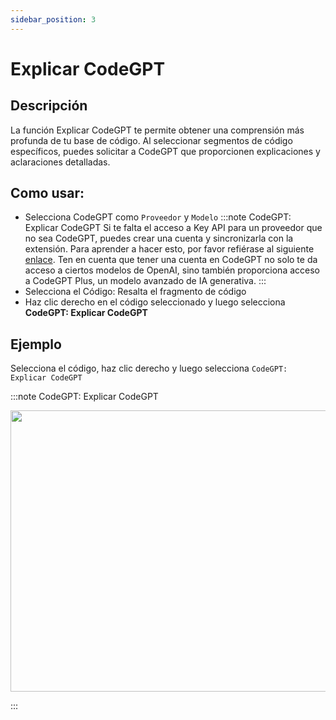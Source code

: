 ```yaml
---
sidebar_position: 3
---
```


# Explicar CodeGPT

## Descripción

La función Explicar CodeGPT te permite obtener una comprensión más profunda de tu base de código. Al seleccionar segmentos de código específicos, puedes solicitar a CodeGPT que proporcionen explicaciones y aclaraciones detalladas.

## Como usar:

- Selecciona CodeGPT como `Proveedor` y `Modelo`
  :::note CodeGPT: Explicar CodeGPT
  Si te falta el acceso a Key API para un proveedor que no sea CodeGPT, puedes crear una cuenta y sincronizarla con la extensión. Para aprender a hacer esto, por favor refiérase al siguiente [enlace](https://intercom.help/codegpt/es/articles/8699317-connect-with-codegpt-new-extension). Ten en cuenta que tener una cuenta en CodeGPT no solo te da acceso a ciertos modelos de OpenAI, sino también proporciona acceso a CodeGPT Plus, un modelo avanzado de IA generativa.
  :::
- Selecciona el Código: Resalta el fragmento de código
- Haz clic derecho en el código seleccionado y luego selecciona **CodeGPT: Explicar CodeGPT**

## Ejemplo

Selecciona el código, haz clic derecho y luego selecciona `CodeGPT: Explicar CodeGPT`

:::note CodeGPT: Explicar CodeGPT

<p align="center">
  <img width="700" height="450" src="https://github.com/davila7/code-gpt-docs/assets/37567214/028b1e5e-3631-460c-9b89-2307d4aa4568" />
</p>
:::
